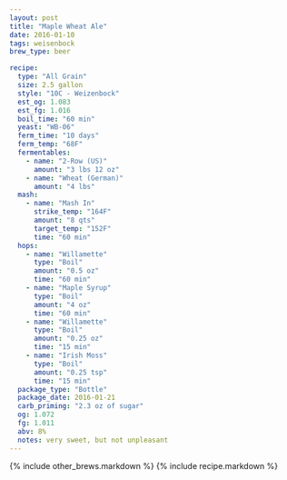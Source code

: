 ```yaml
---
layout: post
title: "Maple Wheat Ale"
date: 2016-01-10
tags: weisenbock
brew_type: beer

recipe:
  type: "All Grain"
  size: 2.5 gallon
  style: "10C - Weizenbock"
  est_og: 1.083
  est_fg: 1.016
  boil_time: "60 min"
  yeast: "WB-06"
  ferm_time: "10 days"
  ferm_temp: "68F"
  fermentables:
    - name: "2-Row (US)"
      amount: "3 lbs 12 oz"
    - name: "Wheat (German)"
      amount: "4 lbs"
  mash:
    - name: "Mash In"
      strike_temp: "164F"
      amount: "8 qts"
      target_temp: "152F"
      time: "60 min"
  hops:
    - name: "Willamette"
      type: "Boil"
      amount: "0.5 oz"
      time: "60 min"
    - name: "Maple Syrup"
      type: "Boil"
      amount: "4 oz"
      time: "60 min"
    - name: "Willamette"
      type: "Boil"
      amount: "0.25 oz"
      time: "15 min"
    - name: "Irish Moss"
      type: "Boil"
      amount: "0.25 tsp"
      time: "15 min"
  package_type: "Bottle"
  package_date: 2016-01-21
  carb_priming: "2.3 oz of sugar"
  og: 1.072
  fg: 1.011
  abv: 8%
  notes: very sweet, but not unpleasant
---
```

<!-- -->

{% include other_brews.markdown %}
{% include recipe.markdown %}
